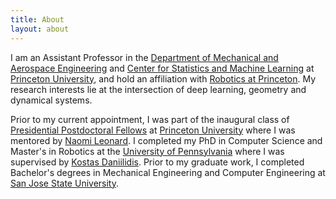 ```yaml
---
title: About
layout: about
---
```

I am an Assistant Professor in the [Department of Mechanical and Aerospace Engineering](https://mae.princeton.edu/) and [Center for Statistics and Machine Learning](https://csml.princeton.edu/) at [Princeton University](https://www.princeton.edu/), and hold an affiliation with [Robotics at Princeton](https://robo.princeton.edu/). My research interests lie at the intersection of deep learning, geometry and dynamical systems.
 
Prior to my current appointment, I was part of the inaugural class of [Presidential Postdoctoral Fellows](https://www.princeton.edu/news/2019/04/08/twelve-scholars-named-princetons-first-presidential-postdoctoral-research-fellows) at [Princeton University](https://www.princeton.edu/) where I was mentored by [Naomi Leonard](http://www.princeton.edu/~naomi/).
I completed my PhD in Computer Science and Master's in Robotics at the [University of Pennsylvania](https://www.upenn.edu/) where I was supervised by [Kostas Daniilidis](https://www.cis.upenn.edu/~kostas/). Prior to my graduate work, I completed Bachelor's degrees in Mechanical Engineering and Computer Engineering at [San Jose State University](https://www.sjsu.edu/).
